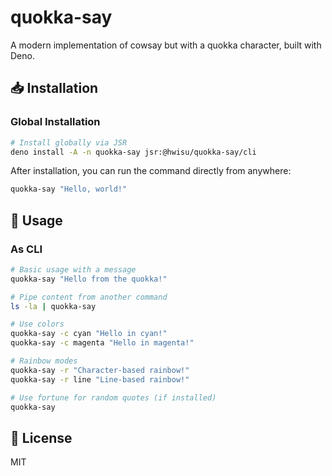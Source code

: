 # quokka-say

A modern implementation of cowsay but with a quokka character, built with Deno.


## 📥 Installation

### Global Installation

```bash
# Install globally via JSR
deno install -A -n quokka-say jsr:@hwisu/quokka-say/cli
```

After installation, you can run the command directly from anywhere:

```bash
quokka-say "Hello, world!"
```

## 🚀 Usage

### As CLI

```bash
# Basic usage with a message
quokka-say "Hello from the quokka!"

# Pipe content from another command
ls -la | quokka-say

# Use colors
quokka-say -c cyan "Hello in cyan!"
quokka-say -c magenta "Hello in magenta!"

# Rainbow modes
quokka-say -r "Character-based rainbow!"
quokka-say -r line "Line-based rainbow!"

# Use fortune for random quotes (if installed)
quokka-say
```

## 📄 License

MIT

